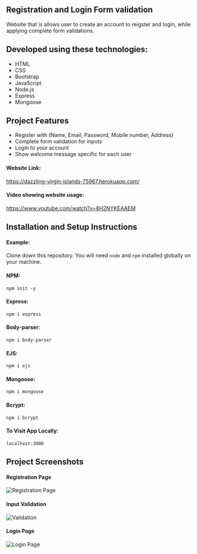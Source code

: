 ## Registration and Login Form validation

Website that is allows user to create an account to reigster and login, while applying complete form validations.

## Developed using these technologies:
* HTML
* CSS
* Bootstrap
* JavaScript
* Node.js
* Express
* Mongoose

## Project Features

* Register with (Name, Email, Password, Mobile number, Address)
* Complete form validation for inputs
* Login to your account
* Show welcome message specific for each user

#### Website Link:

<a href="https://dazzling-virgin-islands-75967.herokuapp.com/">https://dazzling-virgin-islands-75967.herokuapp.com/</a>

#### Video showing website usage:

<a href="https://www.youtube.com/watch?v=8H2NYKEAAEM">https://www.youtube.com/watch?v=8H2NYKEAAEM</a>

## Installation and Setup Instructions

#### Example:  

Clone down this repository. You will need `node` and `npm` installed globally on your machine.  

#### NPM:
`npm init -y`  

#### Express:
`npm i express`  

#### Body-parser:
`npm i body-parser`  

#### EJS:
`npm i ejs`  

#### Mongoose:
`npm i mongoose`  

#### Bcrypt:
`npm i bcrypt`  

#### To Visit App Locally:

`localhost:3000`  

## Project Screenshots
#### Registration Page
![Registration Page](https://i.ibb.co/6DSf4Wq/Form1.png)

#### Input Validation
![Validation](https://i.ibb.co/9hk2cgJ/Form2.png)

#### Login Page
![Login Page](https://i.ibb.co/m9gPsmN/Form3.png)
